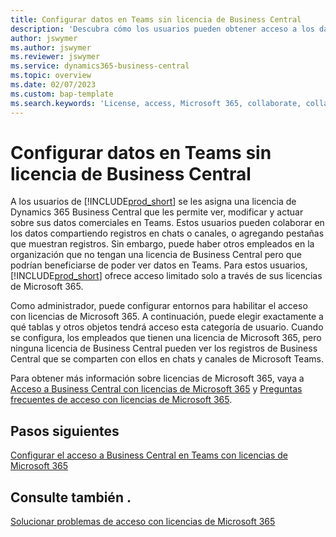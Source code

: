 ```yaml
---
title: Configurar datos en Teams sin licencia de Business Central
description: 'Descubra cómo los usuarios pueden obtener acceso a los datos de Business Central en chats y canales de Microsoft Teams, con tan solo una licencia de Microsoft 365, pero sin licencia de Business Central.'
author: jswymer
ms.author: jswymer
ms.reviewer: jswymer
ms.service: dynamics365-business-central
ms.topic: overview
ms.date: 02/07/2023
ms.custom: bap-template
ms.search.keywords: 'License, access, Microsoft 365, collaborate, collaboration, Teams, Microsoft Teams'
---
```


# <a name="access-data-in-teams-without-business-central-license"></a><a name="access-data-in-teams-without-business-central-license"></a>Configurar datos en Teams sin licencia de Business Central

A los usuarios de [!INCLUDE[prod_short](includes/prod_short.md)] se les asigna una licencia de Dynamics 365 Business Central que les permite ver, modificar y actuar sobre sus datos comerciales en Teams. Estos usuarios pueden colaborar en los datos compartiendo registros en chats o canales, o agregando pestañas que muestran registros. Sin embargo, puede haber otros empleados en la organización que no tengan una licencia de Business Central pero que podrían beneficiarse de poder ver datos en Teams. Para estos usuarios, [!INCLUDE[prod_short](includes/prod_short.md)] ofrece acceso limitado solo a través de sus licencias de Microsoft 365.  

Como administrador, puede configurar entornos para habilitar el acceso con licencias de Microsoft 365. A continuación, puede elegir exactamente a qué tablas y otros objetos tendrá acceso esta categoría de usuario. Cuando se configura, los empleados que tienen una licencia de Microsoft 365, pero ninguna licencia de Business Central pueden ver los registros de Business Central que se comparten con ellos en chats y canales de Microsoft Teams.

Para obtener más información sobre licencias de Microsoft 365, vaya a [Acceso a Business Central con licencias de Microsoft 365](admin-access-with-m365-license.md) y [Preguntas frecuentes de acceso con licencias de Microsoft 365](admin-access-with-m365-license-faq.md).

## <a name="next-steps"></a><a name="next-steps"></a>Pasos siguientes

[Configurar el acceso a Business Central en Teams con licencias de Microsoft 365](admin-access-with-m365-license-setup.md)  

## <a name="see-also"></a><a name="see-also"></a>Consulte también .

[Solucionar problemas de acceso con licencias de Microsoft 365](admin-access-with-m365-license-troubleshooting.md)  
